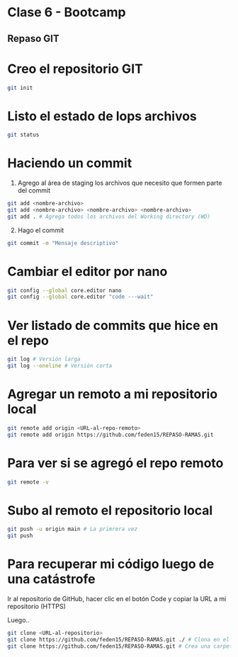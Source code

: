 # Clase 6 - Bootcamp

## Repaso GIT

# Creo el repositorio GIT

```sh
git init
```

# Listo el estado de lops archivos

```sh
git status
```

# Haciendo un commit

1. Agrego al área de staging los archivos que necesito que formen parte del commit

```sh
git add <nombre-archivo>
git add <nombre-archivo> <nombre-archivo> <nombre-archivo>
git add . # Agrega todos los archivos del Working directory (WD)
```

2. Hago el commit

```sh
git commit -m "Mensaje descriptivo"
```

# Cambiar el editor por nano

```sh
git config --global core.editor nano
git config --global core.editor "code ---wait"
```

# Ver listado de commits que hice en el repo

```sh
git log # Versión larga
git log --oneline # Versión corta
```

# Agregar un remoto a mi repositorio local

```sh
git remote add origin <URL-al-repo-remoto>
git remote add origin https://github.com/feden15/REPASO-RAMAS.git
```

# Para ver si se agregó el repo remoto

```sh
git remote -v
```

# Subo al remoto el repositorio local

```sh
git push -u origin main # La primrera vez
git push
```

# Para recuperar mi código luego de una catástrofe
Ir al repositorio de GitHub, hacer clic en el botón Code y copiar la URL a mi repositorio (HTTPS)

Luego..

```sh
git clone <URL-al-repositorio>
git clone https://github.com/feden15/REPASO-RAMAS.git ./ # Clona en el directorio actual
git clone https://github.com/feden15/REPASO-RAMAS.git # Crea una carpeta (REPASO-RAMAS) y clona el repositorio remoto al local
```